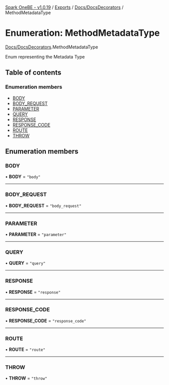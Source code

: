 [Spark OneBE - v1.0.19](../README.md) / [Exports](../modules.md) / [Docs/DocsDecorators](../modules/Docs_DocsDecorators.md) / MethodMetadataType

# Enumeration: MethodMetadataType

[Docs/DocsDecorators](../modules/Docs_DocsDecorators.md).MethodMetadataType

Enum representing the Metadata Type

## Table of contents

### Enumeration members

- [BODY](Docs_DocsDecorators.MethodMetadataType.md#body)
- [BODY\_REQUEST](Docs_DocsDecorators.MethodMetadataType.md#body_request)
- [PARAMETER](Docs_DocsDecorators.MethodMetadataType.md#parameter)
- [QUERY](Docs_DocsDecorators.MethodMetadataType.md#query)
- [RESPONSE](Docs_DocsDecorators.MethodMetadataType.md#response)
- [RESPONSE\_CODE](Docs_DocsDecorators.MethodMetadataType.md#response_code)
- [ROUTE](Docs_DocsDecorators.MethodMetadataType.md#route)
- [THROW](Docs_DocsDecorators.MethodMetadataType.md#throw)

## Enumeration members

### BODY

• **BODY** = `"body"`

___

### BODY\_REQUEST

• **BODY\_REQUEST** = `"body_request"`

___

### PARAMETER

• **PARAMETER** = `"parameter"`

___

### QUERY

• **QUERY** = `"query"`

___

### RESPONSE

• **RESPONSE** = `"response"`

___

### RESPONSE\_CODE

• **RESPONSE\_CODE** = `"response_code"`

___

### ROUTE

• **ROUTE** = `"route"`

___

### THROW

• **THROW** = `"throw"`
